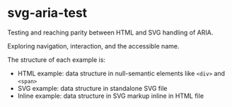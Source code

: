 # svg-aria-test
Testing and reaching parity between HTML and SVG handling of ARIA.

Exploring navigation, interaction, and the accessible name.

The structure of each example is:
- HTML example: data structure in null-semantic elements like `<div>` and `<span>`
- SVG example: data structure in standalone SVG file
- Inline example: data structure in SVG markup inline in HTML file
